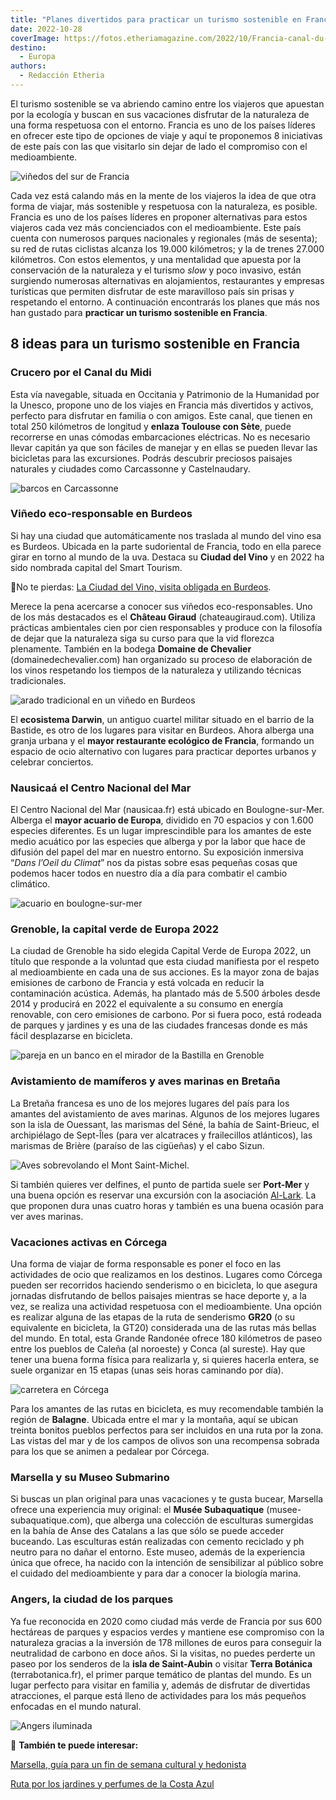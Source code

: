 ```yaml
---
title: "Planes divertidos para practicar un turismo sostenible en Francia"
date: 2022-10-28
coverImage: https://fotos.etheriamagazine.com/2022/10/Francia-canal-du-midi-carcassonne.jpg
destino: 
  - Europa
authors: 
  - Redacción Etheria
---
```


El turismo sostenible se va abriendo camino entre los viajeros que apuestan por la 
ecología y buscan en sus vacaciones disfrutar de la naturaleza de una forma respetuosa 
con el entorno. Francia es uno de los países líderes en ofrecer este tipo de opciones de 
viaje y aquí te proponemos 8 iniciativas de este país con las que visitarlo sin dejar de 
lado el compromiso con el medioambiente. 

![viñedos del sur de Francia](https://fotos.etheriamagazine.com/2022/10/francia-canal-du-midi.jpg "Barco en el Canal du Midi, en Francia.")

Cada vez está calando más en la mente de los viajeros la idea de que otra forma de 
viajar, más sostenible y respetuosa con la naturaleza, es posible. Francia es uno de los 
países líderes en proponer alternativas para estos viajeros cada vez más concienciados 
con el medioambiente. Este país cuenta con numerosos parques nacionales y regionales 
(más de sesenta); su red de rutas ciclistas alcanza los 19.000 kilómetros; y la de 
trenes 27.000 kilómetros. Con estos elementos, y una mentalidad que apuesta por la 
conservación de la naturaleza y el turismo _slow_ y poco invasivo, están surgiendo 
numerosas alternativas en alojamientos, restaurantes y empresas turísticas que permiten 
disfrutar de este maravilloso país sin prisas y respetando el entorno. A continuación 
encontrarás los planes que más nos han gustado para **practicar un turismo sostenible en 
Francia**. 

## 8 ideas para un turismo sostenible en Francia

### Crucero por el Canal du Midi

Esta vía navegable, situada en Occitania y Patrimonio de la Humanidad por la Unesco, 
propone uno de los viajes en Francia más divertidos y activos, perfecto para disfrutar 
en familia o con amigos. Este canal, que tienen en total 250 kilómetros de longitud y 
**enlaza Toulouse con Sète**, puede recorrerse en unas cómodas embarcaciones eléctricas. 
No es necesario llevar capitán ya que son fáciles de manejar y en ellas se pueden llevar 
las bicicletas para las excursiones. Podrás descubrir preciosos paisajes naturales y 
ciudades como Carcassonne y Castelnaudary. 

![barcos en Carcassonne](https://fotos.etheriamagazine.com/2022/10/Francia-canal-du-midi-carcassonne.jpg "Barcos en el Canal du Midi en Carcassonne.")

### Viñedo eco-responsable en Burdeos

Si hay una ciudad que automáticamente nos traslada al mundo del vino esa es Burdeos. 
Ubicada en la parte sudoriental de Francia, todo en ella parece girar en torno al mundo 
de la uva. Destaca su **Ciudad del Vino** y en 2022 ha sido nombrada capital del Smart 
Tourism. 

📌No te pierdas: [La Ciudad del Vino, visita obligada en 
Burdeos](https://etheriamagazine.com/2018/12/12/la-ciudad-del-vino-visita-obligada-en-burdeos/). 

Merece la pena acercarse a conocer sus viñedos eco-responsables. Uno de los más 
destacados es el **Château Giraud** (chateaugiraud.com). Utiliza prácticas ambientales 
cien por cien responsables y produce con la filosofía de dejar que la naturaleza siga su 
curso para que la vid florezca plenamente. También en la bodega **Domaine de Chevalier** 
(domainedechevalier.com) han organizado su proceso de elaboración de los vinos 
respetando los tiempos de la naturaleza y utilizando técnicas tradicionales. 

![arado tradicional en un viñedo en Burdeos](https://fotos.etheriamagazine.com/2022/10/burdeos-Domaine-de-Chevalier.jpg "Bodega Domaine de Chevalier. © ©Vincent Bengold")

El **ecosistema Darwin**, un antiguo cuartel militar situado en el barrio de la Bastide, 
es otro de los lugares para visitar en Burdeos. Ahora alberga una granja urbana y el 
**mayor restaurante ecológico de Francia**, formando un espacio de ocio alternativo con 
lugares para practicar deportes urbanos y celebrar conciertos. 

### Nausicaá el Centro Nacional del Mar

El Centro Nacional del Mar (nausicaa.fr) está ubicado en Boulogne-sur-Mer. Alberga el 
**mayor acuario de Europa**, dividido en 70 espacios y con 1.600 especies diferentes. Es 
un lugar imprescindible para los amantes de este medio acuático por las especies que 
alberga y por la labor que hace de difusión del papel del mar en nuestro entorno. Su 
exposición inmersiva “_Dans l’Oeil du Climat_” nos da pistas sobre esas pequeñas cosas 
que podemos hacer todos en nuestro día a día para combatir el cambio climático. 

![acuario en boulogne-sur-mer](https://fotos.etheriamagazine.com/2022/10/Boulogne-sur-Mer-Nausicaa.jpg "Nausicaá, en Boulogne-sur-Mer.")

### Grenoble, la capital verde de Europa 2022

La ciudad de Grenoble ha sido elegida Capital Verde de Europa 2022, un título que 
responde a la voluntad que esta ciudad manifiesta por el respeto al medioambiente en 
cada una de sus acciones. Es la mayor zona de bajas emisiones de carbono de Francia y 
está volcada en reducir la contaminación acústica. Además, ha plantado más de 5.500 
árboles desde 2014 y producirá en 2022 el equivalente a su consumo en energía renovable, 
con cero emisiones de carbono. Por si fuera poco, está rodeada de parques y jardines y 
es una de las ciudades francesas donde es más fácil desplazarse en bicicleta. 

![pareja en un banco en el mirador de la Bastilla en Grenoble](https://fotos.etheriamagazine.com/2022/10/Francia-grenoble-vistas.jpg "Vistas de Grenoble desde la Bastilla. © Alain-Doucé")

### Avistamiento de mamíferos y aves marinas en Bretaña

La Bretaña francesa es uno de los mejores lugares del país para los amantes del 
avistamiento de aves marinas. Algunos de los mejores lugares son la isla de Ouessant, 
las marismas del Séné, la bahía de Saint-Brieuc, el archipiélago de Sept-Îles (para ver 
alcatraces y frailecillos atlánticos), las marismas de Brière (paraíso de las cigüeñas) 
y el cabo Sizun. 

![Aves sobrevolando el Mont Saint-Michel.](https://fotos.etheriamagazine.com/2022/10/bretana-patos.jpg "Aves sobrevolando el Mont Saint-Michel. © Christian Moulle.")

Si también quieres ver delfines, el punto de partida suele ser **Port-Mer** y una buena 
opción es reservar una excursión con la asociación [Al-Lark](https://www.vacaciones-bretana.com/prepara-tu-estancia/vive-una-experiencia-bretona/ven-a-observar-los-grandes-delfines/). 
La que proponen dura unas cuatro horas y también es una buena ocasión para ver aves 
marinas. 

### Vacaciones activas en Córcega

Una forma de viajar de forma responsable es poner el foco en las actividades de ocio que 
realizamos en los destinos. Lugares como Córcega pueden ser recorridos haciendo 
senderismo o en bicicleta, lo que asegura jornadas disfrutando de bellos paisajes 
mientras se hace deporte y, a la vez, se realiza una actividad respetuosa con el 
medioambiente. Una opción es realizar alguna de las etapas de la ruta de senderismo 
**GR20** (o su equivalente en bicicleta, la GT20) considerada una de las rutas más 
bellas del mundo. En total, esta Grande Randonée ofrece 180 kilómetros de paseo entre 
los pueblos de Caleña (al noroeste) y Conca (al sureste). Hay que tener una buena forma 
física para realizarla y, si quieres hacerla entera, se suele organizar en 15 etapas 
(unas seis horas caminando por día). 

![carretera en Córcega](https://fotos.etheriamagazine.com/2022/10/francia-corcega-bicicleta.jpg "Córcega en bicicleta. © Bernd Dittrich.")

Para los amantes de las rutas en bicicleta, es muy recomendable también la región de 
**Balagne**. Ubicada entre el mar y la montaña, aquí se ubican treinta bonitos pueblos 
perfectos para ser incluidos en una ruta por la zona. Las vistas del mar y de los campos 
de olivos son una recompensa sobrada para los que se animen a pedalear por Córcega. 

### Marsella y su Museo Submarino

Si buscas un plan original para unas vacaciones y te gusta bucear, Marsella ofrece una 
experiencia muy original: el **Musée Subaquatique** (musee-subaquatique.com), que 
alberga una colección de esculturas sumergidas en la bahía de Anse des Catalans a las 
que sólo se puede acceder buceando. Las esculturas están realizadas con cemento 
reciclado y ph neutro para no dañar el entorno. Este museo, además de la experiencia 
única que ofrece, ha nacido con la intención de sensibilizar al público sobre el cuidado 
del medioambiente y para dar a conocer la biología marina. 

### Angers, la ciudad de los parques

Ya fue reconocida en 2020 como ciudad más verde de Francia por sus 600 hectáreas de 
parques y espacios verdes y mantiene ese compromiso con la naturaleza gracias a la 
inversión de 178 millones de euros para conseguir la neutralidad de carbono en doce 
años. Si la visitas, no puedes perderte un paseo por los senderos de la **isla de 
Saint-Aubin** o visitar **Terra Botánica** (terrabotanica.fr), el primer parque temático 
de plantas del mundo. Es un lugar perfecto para visitar en familia y, además de 
disfrutar de divertidas atracciones, el parque está lleno de actividades para los más 
pequeños enfocadas en el mundo natural. 

![Angers iluminada](https://fotos.etheriamagazine.com/2022/10/francia-angers.jpg "Vista del puente de Verdun en Angers por la noche.")

📍 **También te puede interesar:** 

[Marsella, guía para un fin de semana cultural y 
hedonista](https://etheriamagazine.com/2020/07/10/viajar-sola-amigas-marsella-que-ver-hacer/) 

[Ruta por los jardines y perfumes de la Costa 
Azul](https://etheriamagazine.com/2021/07/07/ruta-de-los-jardines-costa-azul-francia/)
